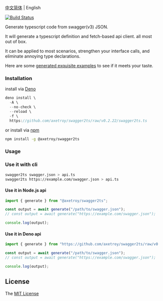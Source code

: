 [中文简体](README.md) | English

[![Build Status](https://github.com/axetroy/swagger2ts/workflows/test/badge.svg)](https://github.com/axetroy/swagger2ts/actions)

Generate typescript code from swagger(v3) JSON.

It will generate a typescript definition and fetch-based api client. all most out of box.

It can be applied to most scenarios, strengthen your interface calls, and eliminate annoying type declarations.

Here are some [generated exquisite examples](__test__/3.0) to see if it meets your taste.

### Installation

install via [Deno](https://deno.land)

```typescript
deno install \
  -A \
  --no-check \
  --reload \
  -f \
  https://github.com/axetroy/swagger2ts/raw/v0.2.22/swagger2ts.ts
```

or install via [npm](https://npmjs.com)

```bash
npm install -g @axetroy/swagger2ts
```

### Usage

### Use it with cli

```bash
swagger2ts swagger.json > api.ts
swagger2ts https://example.com/swagger.json > api.ts
```

#### Use it in Node.js api

```js
import { generate } from "@axetroy/swagger2ts";

const output = await generate("/path/to/swagger.json");
// const output = await generate("https://example.com/swagger.json");

console.log(output);
```

#### Use it in Deno api

```ts
import { generate } from "https://github.com/axetroy/swagger2ts/raw/v0.2.22/generate.ts";

const output = await generate("/path/to/swagger.json");
// const output = await generate("https://example.com/swagger.json");

console.log(output);
```

## License

The [MIT License](LICENSE)

